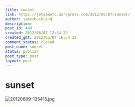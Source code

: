 ```yaml
---
title: sunset
link: https://jetsametc.wordpress.com/2012/06/07/sunset/
author: jamesbuckland
description: 
post_id: 440
created: 2012/06/07 12:54:29
created_gmt: 2012/06/07 16:54:29
comment_status: closed
post_name: sunset
status: publish
post_type: post
layout: post
---
```


# sunset

![20120609-125415.jpg](http://jetsametc.files.wordpress.com/2012/06/20120609-125415.jpg)